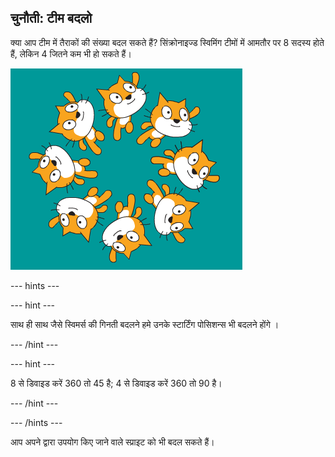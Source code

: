 ## चुनौती: टीम बदलो

क्या आप टीम में तैराकों की संख्या बदल सकते हैं? सिंक्रोनाइज्ड स्विमिंग टीमों में आमतौर पर 8 सदस्य होते हैं, लेकिन 4 जितने कम भी हो सकते हैं।

![टीम में 8 कैट तैराक](images/swim-eight.png)

--- hints ---


--- hint ---

साथ ही साथ जैसे स्विमर्स की गिनती बदलने हमे उनके स्टार्टिंग पोसिशन्स भी बदलने होंगे ।

--- /hint ---

--- hint ---

8 से डिवाइड करें 360 तो 45 है; 4 से डिवाइड करें 360 तो 90 है।

--- /hint ---

--- /hints ---

आप अपने द्वारा उपयोग किए जाने वाले स्प्राइट को भी बदल सकते हैं। 
